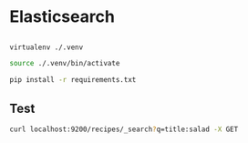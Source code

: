 # Elasticsearch

##

```sh
virtualenv ./.venv
```

```sh
source ./.venv/bin/activate
```

```sh
pip install -r requirements.txt
```

## Test

```sh
curl localhost:9200/recipes/_search?q=title:salad -X GET
```
